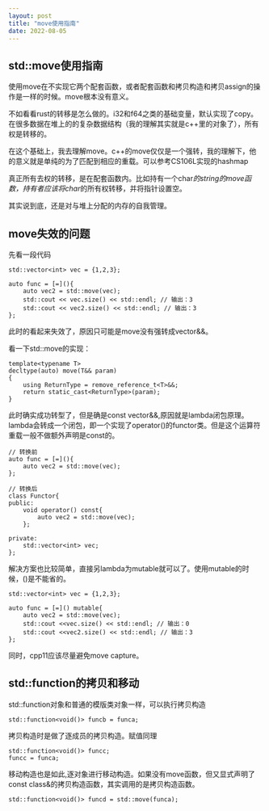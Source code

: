 ```yaml
---
layout: post
title: "move使用指南"
date: 2022-08-05
---
```


## std::move使用指南

使用move在不实现它两个配套函数，或者配套函数和拷贝构造和拷贝assign的操作是一样的时候。move根本没有意义。

不如看看rust的转移是怎么做的。i32和f64之类的基础变量，默认实现了copy。在很多数据在堆上的的复杂数据结构（我的理解其实就是c++里的对象了），所有权是转移的。

在这个基础上，我去理解move。c++的move仅仅是一个强转，我的理解下，他的意义就是单纯的为了匹配到相应的重载。可以参考CS106L实现的hashmap

真正所有去权的转移，是在配套函数内。比如持有一个char*的string的move函数，持有者应该将char*的所有权转移，并将指针设置空。

其实说到底，还是对与堆上分配的内存的自我管理。

## move失效的问题

先看一段代码

```
std::vector<int> vec = {1,2,3};

auto func = [=](){
    auto vec2 = std::move(vec);
    std::cout << vec.size() << std::endl; // 输出：3
    std::cout << vec2.size() << std::endl; // 输出：3
};
```
此时的看起来失效了，原因只可能是move没有强转成vector<int>&&。

看一下std::move的实现：


```
template<typename T>
decltype(auto) move(T&& param)
{
    using ReturnType = remove_reference_t<T>&&;
    return static_cast<ReturnType>(param);
}
```

此时确实成功转型了，但是确是const vector<int>&&,原因就是lambda闭包原理。lambda会转成一个闭包，即一个实现了operator()的functor类。但是这个运算符重载一般不做额外声明是const的。
```
// 转换前
auto func = [=](){
    auto vec2 = std::move(vec);
};

// 转换后
class Functor{
public:
    void operator() const{
        auto vec2 = std::move(vec);
    };

private:
    std::vector<int> vec;
};
```
解决方案也比较简单，直接另lambda为mutable就可以了。使用mutable的时候，()是不能省的。
```
std::vector<int> vec = {1,2,3};

auto func = [=]() mutable{
    auto vec2 = std::move(vec);
    std::cout <<vec.size() << std::endl; // 输出：0
    std::cout <<vec2.size() << std::endl; // 输出：3
};
```
同时，cpp11应该尽量避免move capture。

## std::function的拷贝和移动

std::function对象和普通的模版类对象一样，可以执行拷贝构造

```
std::function<void()> funcb = funca;
```
拷贝构造时是做了逐成员的拷贝构造。赋值同理
```
std::function<void()> funcc;
funcc = funca;
```

移动构造也是如此,逐对象进行移动构造。如果没有move函数，但又显式声明了const class&的拷贝构造函数，其实调用的是拷贝构造函数。
```
std::function<void()> funcd = std::move(funca);
```

